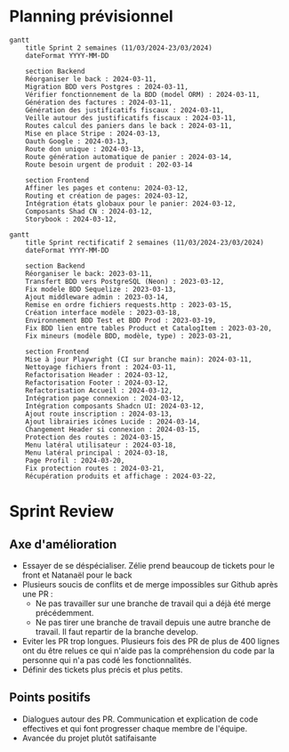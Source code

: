 # Planning prévisionnel

```mermaid
gantt
    title Sprint 2 semaines (11/03/2024-23/03/2024)
    dateFormat YYYY-MM-DD

    section Backend
    Réorganiser le back : 2024-03-11,
    Migration BDD vers Postgres : 2024-03-11,
    Vérifier fonctionnement de la BDD (model ORM) : 2024-03-11,
    Génération des factures : 2024-03-11,
    Génération des justificatifs fiscaux : 2024-03-11,
    Veille autour des justificatifs fiscaux : 2024-03-11,
    Routes calcul des paniers dans le back : 2024-03-11,
    Mise en place Stripe : 2024-03-13,
    Oauth Google : 2024-03-13,
    Route don unique : 2024-03-13,
    Route génération automatique de panier : 2024-03-14,
    Route besoin urgent de produit : 202-03-14

    section Frontend
    Affiner les pages et contenu: 2024-03-12,
    Routing et création de pages: 2024-03-12,
    Intégration états globaux pour le panier: 2024-03-12,
    Composants Shad CN : 2024-03-12,
    Storybook : 2024-03-12,

```

```mermaid
gantt
    title Sprint rectificatif 2 semaines (11/03/2024-23/03/2024)
    dateFormat YYYY-MM-DD

    section Backend
    Réorganiser le back: 2023-03-11,
    Transfert BDD vers PostgreSQL (Neon) : 2023-03-12,
    Fix modele BDD Sequelize : 2023-03-13,
    Ajout middleware admin : 2023-03-14,
    Remise en ordre fichiers requests.http : 2023-03-15,
    Création interface modèle : 2023-03-18,
    Environnement BDD Test et BDD Prod : 2023-03-19,
    Fix BDD lien entre tables Product et CatalogItem : 2023-03-20,
    Fix mineurs (modèle BDD, modèle, type) : 2023-03-21,

    section Frontend
    Mise à jour Playwright (CI sur branche main): 2024-03-11,
    Nettoyage fichiers front : 2024-03-11,
    Refactorisation Header : 2024-03-12,
    Refactorisation Footer : 2024-03-12,
    Refactorisation Accueil : 2024-03-12,
    Intégration page connexion : 2024-03-12,
    Intégration composants Shadcn UI: 2024-03-12,
    Ajout route inscription : 2024-03-13,
    Ajout librairies icônes Lucide : 2024-03-14,
    Changement Header si connexion : 2024-03-15,
    Protection des routes : 2024-03-15,
    Menu latéral utilisateur : 2024-03-18,
    Menu latéral principal : 2024-03-18,
    Page Profil : 2024-03-20,
    Fix protection routes : 2024-03-21,
    Récupération produits et affichage : 2024-03-22,
```

# Sprint Review

## Axe d'amélioration

- Essayer de se déspécialiser. Zélie prend beaucoup de tickets pour le front et Natanaël pour le back
- Plusieurs soucis de conflits et de merge impossibles sur Github après une PR :
    - Ne pas travailler sur une branche de travail qui a déjà été merge précédemment.
    - Ne pas tirer une branche de travail depuis une autre branche de travail. Il faut repartir de la branche develop.
- Eviter les PR trop longues. Plusieurs fois des PR de plus de 400 lignes ont du être relues ce qui n'aide pas la compréhension du code par la personne qui n'a pas codé les fonctionnalités.
- Définir des tickets plus précis et plus petits.

## Points positifs

- Dialogues autour des PR. Communication et explication de code effectives et qui font progresser chaque membre de l'équipe.
- Avancée du projet plutôt satifaisante

